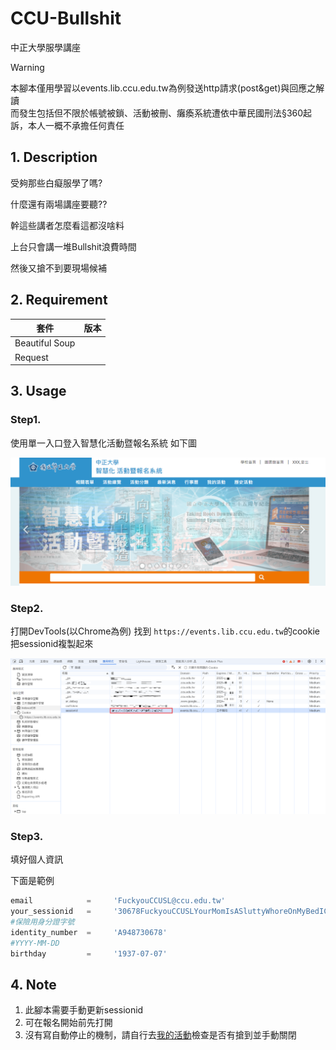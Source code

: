 # CCU-Bullshit

中正大學服學講座


> [!WARNING]
> 本腳本僅用學習以events.lib.ccu.edu.tw為例發送http請求(post&get)與回應之解讀    
> 而發生包括但不限於帳號被鎖、活動被刪、癱瘓系統遭依中華民國刑法§360起訴，本人一概不承擔任何責任
>

## 1. Description

受夠那些白癡服學了嗎?

什麼還有兩場講座要聽??

幹這些講者怎麼看這都沒啥料

上台只會講一堆Bullshit浪費時間

然後又搶不到要現場候補

## 2. Requirement

| 套件           | 版本 |
| -------------- | ---- |
| Beautiful Soup |      |
| Request        |      |

## 3. Usage

### Step1.

使用單一入口登入智慧化活動暨報名系統 如下圖

![image](https://github.com/chimingwang69/CCU-Bullshit/blob/main/img/1.png)

### Step2.

打開DevTools(以Chrome為例) 找到 `https://events.lib.ccu.edu.tw`的cookie
把sessionid複製起來

![image](https://github.com/chimingwang69/CCU-Bullshit/blob/main/img/2.png)


### Step3.

填好個人資訊

下面是範例

```python
email            =     'FuckyouCCUSL@ccu.edu.tw'
your_sessionid   =     '30678FuckyouCCUSLYourMomIsASluttyWhoreOnMyBedICumInInHerPussy666'
#保險用身分證字號
identity_number  =     'A948730678'
#YYYY-MM-DD
birthday         =     '1937-07-07'
```


## 4. Note

1. 此腳本需要手動更新sessionid
2. 可在報名開始前先打開
3. 沒有寫自動停止的機制，請自行去[我的活動](https://events.lib.ccu.edu.tw/my/)檢查是否有搶到並手動關閉
